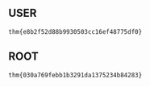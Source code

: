 ## USER

```
thm{e8b2f52d88b9930503cc16ef48775df0}
```


## ROOT

```
thm{030a769febb1b3291da1375234b84283}
```
